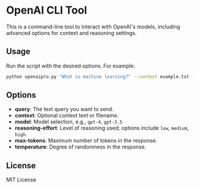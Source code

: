 # OpenAI CLI Tool

This is a command-line tool to interact with OpenAI's models, including advanced options for context and reasoning settings.

## Usage

Run the script with the desired options. For example:

```bash
python openaipro.py "What is machine learning?" --context example.txt --model gpt-3.5-turbo --reasoning-effort medium
```

## Options

- **query**: The text query you want to send.
- **context**: Optional context text or filename.
- **model**: Model selection, e.g., `gpt-4`, `gpt-3.5`
- **reasoning-effort**: Level of reasoning used; options include `low`, `medium`, `high`.
- **max-tokens**: Maximum number of tokens in the response.
- **temperature**: Degree of randomness in the response.


## License

MIT License
